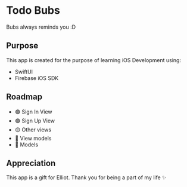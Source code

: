 # Todo Bubs
Bubs always reminds you :D

## Purpose
This app is created for the purpose of learning iOS Development using:
- SwiftUI
- Firebase iOS SDK

## Roadmap
- 🟢 Sign In View
- 🟢 Sign Up View
- 🟡 Other views
- 🔴 View models
- 🔴 Models

## Appreciation
This app is a gift for Elliot. Thank you for being a part of my life ✨
